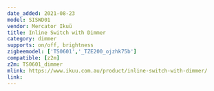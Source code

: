 ```yaml
---
date_added: 2021-08-23
model: SISWD01
vendor: Mercator Ikuü 
title: Inline Switch with Dimmer
category: dimmer
supports: on/off, brightness
zigbeemodel: ['TS0601','_TZE200_ojzhk75b']
compatible: [z2m]
z2m: TS0601_dimmer
mlink: https://www.ikuu.com.au/product/inline-switch-with-dimmer/
link: 
---
```

